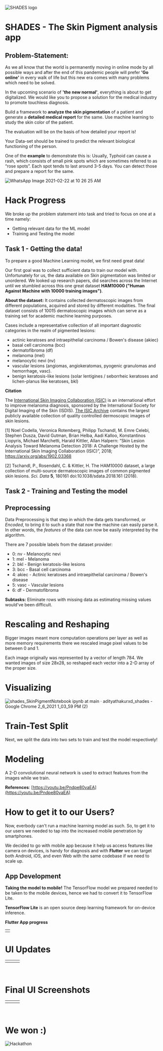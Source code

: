 ![SHADES logo](https://user-images.githubusercontent.com/53579386/107047442-d3028580-67ed-11eb-9e77-f360dc352e12.png)

# SHADES - The Skin Pigment analysis app

## Problem-Statement:

As we all know that the world is permanently moving in online mode by all possible ways and after the end of this pandemic people will prefer **'Go online'** in every walk of life but this new era comes with many problems which need to be solved.

In the upcoming scenario of **'the new normal'**, everything is about to get digitalized. We would like you to propose a solution for the medical industry to promote touchless diagnosis.

Build a framework to **analyze the skin pigmentation** of a patient and generate a **detailed medical report** for the same. Use machine learning to study the skin color of the patient.

The evaluation will be on the basis of how detailed your report is!

Your Data-set should be trained to predict the relevant biological functioning of the person.

One of the **example** to demonstrate this is: Usually, Typhoid can cause a rash, which consists of small pink spots which are sometimes referred to as “rose spots”. Each spot tends to last around 3-5 days. You can detect those and prepare a report for the same.

![WhatsApp Image 2021-02-22 at 10 26 25 AM](https://user-images.githubusercontent.com/53579386/108664474-d89fe100-74f8-11eb-9b31-351a6193eb12.jpeg)


# Hack Progress
We broke up the problem statement into task and tried to focus on one at a time namely:

 - Getting relevant data for the ML model
 - Training and Testing the model

## Task 1 - Getting the data!
To prepare a good Machine Learning model, we first need great data!

Our first goal was to collect sufficient data to train our model with. Unfortunately for us, the data available on Skin pigmentation was limited or unordered. We looked up research papers, did searches across the Internet until we stumbled across this one great dataset **HAM10000 ("Human Against Machine with 10000 training images")**. 

**About the dataset:**
It contains collected dermatoscopic images from different populations, acquired and stored by different modalities. The final dataset consists of 10015 dermatoscopic images which can serve as a training set for academic machine learning purposes. 

Cases include a representative collection of all important diagnostic categories in the realm of pigmented lesions: 

 - actinic keratoses and intraepithelial carcinoma / Bowen's disease (akiec)
 - basal cell carcinoma (bcc)
 - dermatofibroma (df)
 - melanoma (mel)
 - melanocytic nevi (nv)
 - vascular lesions (angiomas, angiokeratomas, pyogenic granulomas and hemorrhage, vasc).
 -  benign keratosis-like lesions (solar lentigines / seborrheic keratoses and lichen-planus like keratoses, bkl)

**Citation**

The [International Skin Imaging Collaboration (ISIC)](https://isdis.net/isic-project) is an international effort to improve melanoma diagnosis, sponsored by the International Society for Digital Imaging of the Skin (ISDIS). [The ISIC Archive](https://isic-archive.com/) contains the largest publicly available collection of quality controlled dermoscopic images of skin lesions.

[1] Noel Codella, Veronica Rotemberg, Philipp Tschandl, M. Emre Celebi, Stephen Dusza, David Gutman, Brian Helba, Aadi Kalloo, Konstantinos Liopyris, Michael Marchetti, Harald Kittler, Allan Halpern: “Skin Lesion Analysis Toward Melanoma Detection 2018: A Challenge Hosted by the International Skin Imaging Collaboration (ISIC)”, 2018; https://arxiv.org/abs/1902.03368

[2] Tschandl, P., Rosendahl, C. & Kittler, H. The HAM10000 dataset, a large collection of multi-source dermatoscopic images of common pigmented skin lesions.  _Sci. Data_ **5**, 180161 doi:10.1038/sdata.2018.161 (2018).

## Task 2 - Training and Testing the model

## Preprocessing
Data Preprocessing is that step in which the data gets transformed, or _Encoded_, to bring it to such a state that now the machine can easily parse it. In other words, the _features_ of the data can now be easily interpreted by the algorithm.

There are 7 possible labels from the dataset provider:

-   0: nv - Melanocytic nevi
-   1: mel - Melanoma
-   2: bkl - Benign keratosis-like lesions
-   3: bcc - Basal cell carcinoma
-   4: akiec - Actinic keratoses and intraepithelial carcinoma / Bowen's disease
-   5: vasc - Vascular lesions
-   6: df - Dermatofibroma

**Subtasks:**
Eliminate rows with missing data as estimating missing values would've been difficult.

# Rescaling and Reshaping
Bigger images meant more computation operations per layer as well as more memory requirements there we rescaled image pixel values to be between 0 and 1.

Each image originally was represented by a vector of length 784.
We wanted images of size 28x28, so reshaped each vector into a 2-D array of the proper size.

# Visualizing

![shades_SkinPigmentNotebook ipynb at main · adityathakurxd_shades - Google Chrome 2_6_2021 1_03_59 PM (2)](https://user-images.githubusercontent.com/53579386/107112220-f70ca800-687b-11eb-8fd1-71a95a48baf6.png)

# Train-Test Split
Next, we split the data into two sets to train and test the model respectively!

# Modeling
A 2-D convolutional neural network is used to extract features from the images while we train. 

**References**: [https://youtu.be/Pndpe80vaEA](https://youtu.be/Pndpe80vaEA)

# How to get it to our Users?
Now, everbody can't run a machine learning model as such. So, to get it to our users we needed to tap into the increased mobile penetration by smartphones.

We decided to go with mobile app because it help us access features like camera on devices, is handy for diagnosis and with **Flutter** we can target both Android, iOS, and even Web with the same codebase if we need to scale up.

## App Development

**Taking the model to mobile!** 
The TensorFlow model we prepared needed to be taken to the mobile devices, hence we had to convert it to TensorFlow Lite.

**TensorFlow Lite** is an open source deep learning framework for on-device inference.

**Flutter App progress**

<table>
        <tr>
          <td>
            <img src="https://user-images.githubusercontent.com/53579386/107112720-b020b180-687f-11eb-8f96-63b7fc9078a6.jpeg" alt="">
          </td>
        </tr>
</table>


# UI Updates

<table>
        <tr>
          <td>
            <img src="https://user-images.githubusercontent.com/53579386/107137006-3dbada80-692e-11eb-9d74-ccd47af30b19.jpeg" alt="">
          </td>
          <td>
            <img src="https://user-images.githubusercontent.com/53579386/107137007-3eec0780-692e-11eb-97b6-1b8edeb98061.jpeg" alt="">
          </td>
          <td>
            <img src="https://user-images.githubusercontent.com/53579386/107137009-3f849e00-692e-11eb-9054-12c4f604487c.jpeg" alt="">
          </td>
        </tr>
</table>
<br>

# Final UI Screenshots

<table>
        <tr>
          <td>
            <img src="https://user-images.githubusercontent.com/53579386/107155563-22d47e80-699f-11eb-9ff0-bdb16b24fce5.jpeg" alt="">
          </td>
          <td>
            <img src="https://user-images.githubusercontent.com/53579386/107155564-2405ab80-699f-11eb-92a7-5292a434ca4f.jpeg" alt="">
          </td>
          <td>
            <img src="https://user-images.githubusercontent.com/53579386/107155565-2536d880-699f-11eb-9b1b-35922a6c41b9.jpeg" alt="">
          </td>
        </tr>
</table>
<br>

# We won :)

![Hackathon](https://user-images.githubusercontent.com/53579386/115972809-3dfe6580-a56e-11eb-9970-fb109e1b511d.png)

